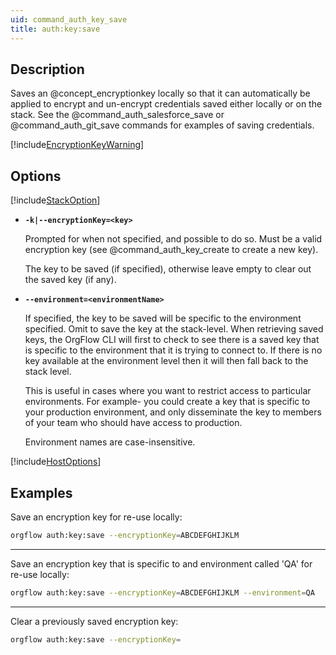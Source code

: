 ```yaml
---
uid: command_auth_key_save
title: auth:key:save
---
```


## Description

Saves an @concept_encryptionkey locally so that it can automatically be applied to encrypt and un-encrypt credentials saved either locally or on the stack. See the @command_auth_salesforce_save or @command_auth_git_save commands for examples of saving credentials.

[!include[EncryptionKeyWarning](partials/encryption-key-warning.md)]

## Options

[!include[StackOption](partials/stack-option.md)]

- **`-k|--encryptionKey=<key>`**

  Prompted for when not specified, and possible to do so. Must be a valid encryption key (see @command_auth_key_create to create a new key).

  The key to be saved (if specified), otherwise leave empty to clear out the saved key (if any).

- **`--environment=<environmentName>`**

  If specified, the key to be saved will be specific to the environment specified. Omit to save the key at the stack-level. When retrieving saved keys, the OrgFlow CLI will first to check to see there is a saved key that is specific to the environment that it is trying to connect to. If there is no key available at the environment level then it will then fall back to the stack level.

  This is useful in cases where you want to restrict access to particular environments. For example- you could create a key that is specific to your production environment, and only disseminate the key to members of your team who should have access to production.

  Environment names are case-insensitive.

[!include[HostOptions](partials/host-options.md)]

## Examples

Save an encryption key for re-use locally:

```bash
orgflow auth:key:save --encryptionKey=ABCDEFGHIJKLM
```

***

Save an encryption key that is specific to and environment called 'QA' for re-use locally:

```bash
orgflow auth:key:save --encryptionKey=ABCDEFGHIJKLM --environment=QA
```

***

Clear a previously saved encryption key:

```bash
orgflow auth:key:save --encryptionKey=
```
